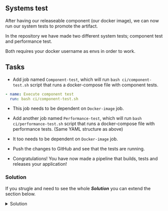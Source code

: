 ## Systems test

After having our releaseable component (our docker image), we can now run our system tests to promote the artifact.

In the repository we have made two different system tests; component test and performance test.

Both requires your docker username as envs in order to work.

## Tasks

- Add job named `Component-test`, which will run `bash ci/component-test.sh` script that runs a docker-compose file with component tests.

```YAML
- name: Execute component test
  run: bash ci/component-test.sh
```

- This job needs to be dependent on `Docker-image` job.

- Add another job named `Performance-test`, which will run `bash ci/performance-test.sh` script that runs a docker-compose file with performance tests. (Same YAML structure as above)
- It too needs to be dependent on `Docker-image` job.

- Push the changes to GitHub and see that the tests are running.

- Congratulations! You have now made a pipeline that builds, tests and releases your application!

### Solution

If you strugle and need to see the whole ***Solution*** you can extend the section below. 

<details>
    <summary> Solution </summary>
  
```YAML
  Component-test:
    runs-on: ubuntu-latest
    needs: Docker-image
    steps:
    - name: Download code
      uses: actions/download-artifact@v4
      with:
        name: code
        path: .
    - name: Execute component test
      run: bash ci/component-test.sh
  Performance-test:
    runs-on: ubuntu-latest
    needs: Docker-image
    steps:
    - name: Download code
      uses: actions/download-artifact@v4
      with:
        name: code
        path: .
    - name: Execute performance test
      run: bash ci/performance-test.sh
```
  
</details>

